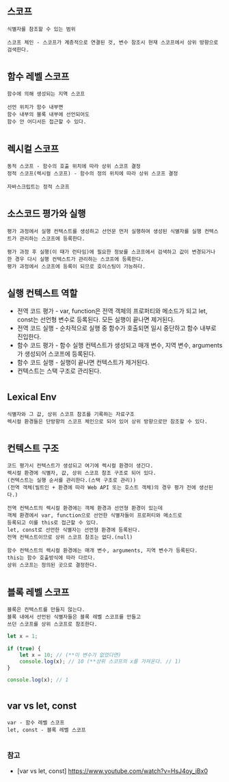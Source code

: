 ## 스코프

    식별자를 참조할 수 있는 범위

    스코프 체인 - 스코프가 계층적으로 연결된 것, 변수 참조시 현재 스코프에서 상위 방향으로 검색한다.

#

## 함수 레벨 스코프

    함수에 의해 생성되는 지역 스코프

    선언 위치가 함수 내부면
    함수 내부의 블록 내부에 선언되어도
    함수 안 어디서든 접근할 수 있다.

#

## 렉시컬 스코프

    동적 스코프 - 함수의 호출 위치에 따라 상위 스코프 결정
    정적 스코프(렉시컬 스코프) - 함수의 정의 위치에 따라 상위 스코프 결정

    자바스크립트는 정적 스코프

#

## 소스코드 평가와 실행

    평가 과정에서 실행 컨텍스트를 생성하고 선언문 먼저 실행하여 생성된 식별자를 실행 컨텍스트가 관리하는 스코프에 등록한다.

    평가 과정 후 실행(이 때가 런타임)에 필요한 정보를 스코프에서 검색하고 값이 변경되거나 한 경우 다시 실행 컨텍스트가 관리하는 스코프에 등록한다.
    평가 과정에서 스코프에 등록이 되므로 호이스팅이 가능하다.

#

## 실행 컨텍스트 역할

-   전역 코드 평가 - var, function은 전역 객체의 프로퍼티와 메소드가 되고 let, const는 선언형 변수로 등록된다. 모든 실행이 끝나면 제거된다.
-   전역 코드 실행 - 순차적으로 실행 중 함수가 호출되면 일시 중단하고 함수 내부로 진입한다.
-   함수 코드 평가 - 함수 실행 컨텍스트가 생성되고 매개 변수, 지역 변수, arguments가 생성되어 스코프에 등록된다.
-   함수 코드 실행 - 실행이 끝나면 컨텍스트가 제거된다.
-   컨텍스트는 스택 구조로 관리된다.

#

## Lexical Env

    식별자와 그 값, 상위 스코프 참조를 기록하는 자료구조
    렉시컬 환경들은 단방향의 스코프 체인으로 되어 있어 상위 방향으로만 참조할 수 있다.

#

## 컨텍스트 구조

    코드 평가시 컨텍스트가 생성되고 여기에 렉시컬 환경이 생긴다.
    렉시컬 환경에 식별자, 값, 상위 스코프 참조 구조로 되어 있다.
    (컨텍스트는 실행 순서를 관리한다.(스택 구조로 관리))
    (전역 객체(빌트인 + 환경에 따라 Web API 또는 호스트 객체)의 경우 평가 전에 생선된다.)

    전역 컨텍스트의 렉시컬 환경에는 객체 환경과 선언형 환경이 있는데
    객체 환경에서 var, function으로 선언한 식별자들이 프로퍼티와 메소드로
    등록되고 이를 this로 접근할 수 있다.
    let, const로 선언한 식별자는 선언형 환경에 등록된다.
    전역 컨텍스트이므로 상위 스코프 참조는 없다.(null)

    함수 컨텍스트의 렉시컬 환경에는 매개 변수, arguments, 지역 변수가 등록된다.
    this는 함수 호출방식에 따라 다르다.
    상위 스코프는 정의된 곳으로 결정한다.

#

## 블록 레벨 스코프

    블록은 컨텍스트를 만들지 않는다.
    블록 내에서 선언된 식별자들은 블록 레벨 스코프를 만들고
    쓰던 스코프를 상위 스코프로 참조한다.

```javascript
let x = 1;

if (true) {
    let x = 10; // (**이 변수가 없었다면)
    console.log(x); // 10 (**상위 스코프의 x를 가져온다. // 1)
}

console.log(x); // 1
```

#

## var vs let, const

    var - 함수 레벨 스코프
    let, const - 블록 레벨 스코프

#

### 참고

-   [var vs let, const] https://www.youtube.com/watch?v=HsJ4oy_jBx0
